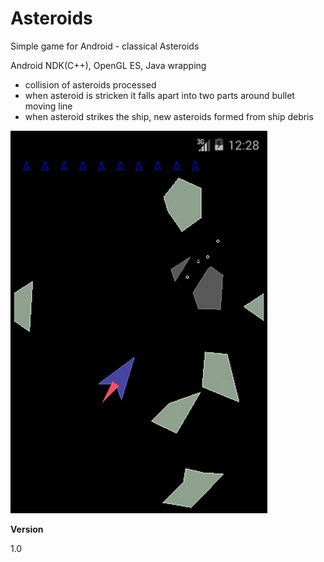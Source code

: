 # Asteroids
Simple game for Android - classical Asteroids

Android NDK(C++), OpenGL ES, Java wrapping
- collision of asteroids processed
- when asteroid is stricken it falls apart into two parts around bullet moving line
- when asteroid strikes the ship, new asteroids formed from ship debris

![Alt text](pict.png)

**Version**

1.0
